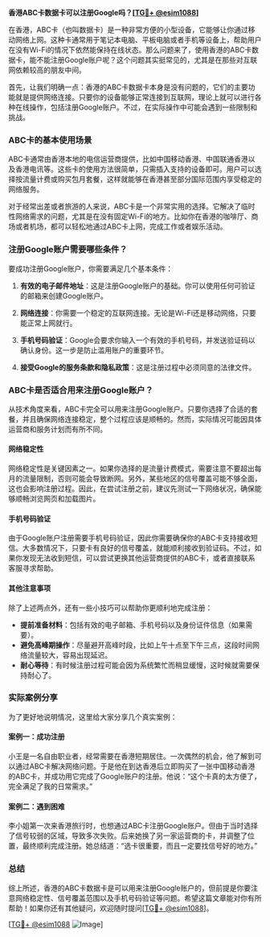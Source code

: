 **香港ABC卡数据卡可以注册Google吗？[[TG💪+ @esim1088](https://t.me/s/esim1088)]**

在香港，ABC卡（也叫数据卡）是一种非常方便的小型设备，它能够让你通过移动网络上网。这种卡通常用于笔记本电脑、平板电脑或者手机等设备上，帮助用户在没有Wi-Fi的情况下依然能保持在线状态。那么问题来了，使用香港的ABC卡数据卡，能不能注册Google账户呢？这个问题其实挺常见的，尤其是在那些对互联网依赖较高的朋友中间。

首先，让我们明确一点：香港的ABC卡数据卡本身是没有问题的，它们的主要功能就是提供网络连接。只要你的设备能够正常连接到互联网，理论上就可以进行各种在线操作，包括注册Google账户。不过，在实际操作中可能会遇到一些限制和挑战。

### ABC卡的基本使用场景

ABC卡通常由香港本地的电信运营商提供，比如中国移动香港、中国联通香港以及香港电讯等。这些卡的使用方法很简单，只需插入支持的设备即可。用户可以选择按流量计费或购买包月套餐，这样就能够在香港甚至部分国际范围内享受稳定的网络服务。

对于经常出差或者旅游的人来说，ABC卡是一个非常实用的选择。它解决了临时性网络需求的问题，尤其是在没有固定Wi-Fi的地方。比如你在香港的咖啡厅、商场或者机场，都可以轻松地通过ABC卡上网，完成工作或者娱乐活动。

### 注册Google账户需要哪些条件？

要成功注册Google账户，你需要满足几个基本条件：

1. **有效的电子邮件地址**：这是注册Google账户的基础。你可以使用任何可验证的邮箱来创建Google账户。
   
2. **网络连接**：你需要一个稳定的互联网连接。无论是Wi-Fi还是移动网络，只要能正常上网就行。

3. **手机号码验证**：Google会要求你输入一个有效的手机号码，并发送验证码以确认身份。这一步是防止滥用账户的重要环节。

4. **接受Google的服务条款和隐私政策**：这是注册过程中必须同意的法律文件。

### ABC卡是否适合用来注册Google账户？

从技术角度来看，ABC卡完全可以用来注册Google账户。只要你选择了合适的套餐，并且确保网络连接稳定，整个过程应该是顺畅的。然而，实际情况可能因具体运营商和服务计划而有所不同。

#### 网络稳定性

网络稳定性是关键因素之一。如果你选择的是流量计费模式，需要注意不要超出每月的流量限制，否则可能会导致断网。另外，某些地区的信号覆盖可能不够全面，这也会影响注册过程。因此，在尝试注册之前，建议先测试一下网络状况，确保能够顺畅浏览网页和加载图片。

#### 手机号码验证

由于Google账户注册需要手机号码验证，因此你需要确保你的ABC卡支持接收短信。大多数情况下，只要卡有良好的信号覆盖，就能顺利接收到验证码。不过，如果你发现无法收到短信，可以尝试更换其他运营商提供的ABC卡，或者直接联系客服寻求帮助。

#### 其他注意事项

除了上述两点外，还有一些小技巧可以帮助你更顺利地完成注册：

- **提前准备材料**：包括有效的电子邮箱、手机号码以及身份证件信息（如果需要）。
- **避免高峰期操作**：尽量避开高峰时段，比如上午十点至下午三点，这段时间网络流量较大，容易出现延迟。
- **耐心等待**：有时候注册过程可能会因为系统繁忙而稍显缓慢，这时候就需要保持耐心了。

### 实际案例分享

为了更好地说明情况，这里给大家分享几个真实案例：

#### 案例一：成功注册

小王是一名自由职业者，经常需要在香港短期居住。一次偶然的机会，他了解到可以通过ABC卡解决网络问题。于是他在到达香港后立即购买了一张中国移动香港的ABC卡，并成功用它完成了Google账户的注册。他说：“这个卡真的太方便了，完全满足了我的日常需求。”

#### 案例二：遇到困难

李小姐第一次来香港旅行时，也想通过ABC卡注册Google账户。但由于当时选择了信号较弱的区域，导致多次失败。后来她换了另一家运营商的卡，并调整了位置，最终顺利完成注册。她总结道：“选卡很重要，而且一定要找信号好的地方。”

### 总结

综上所述，香港的ABC卡数据卡是可以用来注册Google账户的，但前提是你要注意网络稳定性、信号覆盖范围以及手机号码验证等问题。希望这篇文章能对你有所帮助！如果你还有其他疑问，欢迎随时提问[[TG💪+ @esim1088](https://t.me/s/esim1088)]。

[[TG💪+ @esim1088](https://t.me/s/esim1088) ![Image](https://i.postimg.cc/4NQfJmqS/Snipaste-2025-05-13-00-14-12.png)]